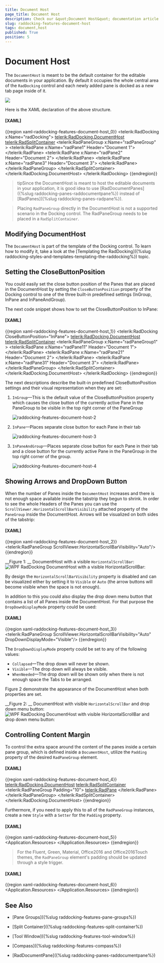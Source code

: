 ```yaml
---
title: Document Host
page_title: Document Host
description: Check our &quot;Document Host&quot; documentation article for the RadDocking {{ site.framework_name }} control.
slug: raddocking-features-document-host
tags: document,host
published: True
position: 5
---
```


# Document Host

The `DocumentHost` is meant to be the default container for the editable documents in your application. By default it occupies the whole central area of the `RadDocking` control and each newly added pane is docked as a new tab page inside of it.

![](images/RadDocking_Features_DocumentHost_010.png)

Here is the XAML declaration of the above structure.

#### __[XAML]__

{{region xaml-raddocking-features-document-host_0}}
	<telerik:RadDocking x:Name="radDocking">
	    <telerik:RadDocking.DocumentHost>
	        <telerik:RadSplitContainer>
	            <telerik:RadPaneGroup x:Name="radPaneGroup" >
	                <telerik:RadPane x:Name="radPane1" Header="Document 1">
	                    <TextBlock TextWrapping="Wrap" Text=""></TextBlock>
	                </telerik:RadPane>
	                <telerik:RadPane x:Name="radPane2" Header="Document 2">
	                    <TextBlock TextWrapping="Wrap" Text=""></TextBlock>
	                </telerik:RadPane>
	                <telerik:RadPane x:Name="radPane3" Header="Document 3">
	                    <TextBlock TextWrapping="Wrap" Text=""></TextBlock>
	                </telerik:RadPane>
	            </telerik:RadPaneGroup>
	        </telerik:RadSplitContainer>
	    </telerik:RadDocking.DocumentHost>
	</telerik:RadDocking>
{{endregion}}

>tipSince the DocumentHost is meant to host the editable documents in your application, it is good idea to use [RadDocumentPanes]({%slug raddocking-panes-raddocumentpane%}) instead of [RadPanes]({%slug raddocking-panes-radpane%}).

>Placing `RadPaneGroup` directly in the DocumentHost is not a supported scenario in the Docking control. The RadPaneGroup needs to be placed in a `RadSplitContainer`.

## Modifying DocumentHost

The `DocumentHost` is part of the template of the Docking control. To learn how to modify it, take a look at the [Templating the RadDocking]({%slug raddocking-styles-and-templates-templating-the-raddocking%}) topic.

## Setting the CloseButtonPosition

You could easily set the close button position of the Panes that are placed in the DocumentHost by setting the `CloseButtonPosition` property of the Docking control to one of the three built-in predefined settings (InGroup, InPane and InPaneAndGroup).

The next code snippet shows how to set the CloseButtonPosition to InPane:
  
#### __[XAML]__

{{region xaml-raddocking-features-document-host_1}}
	<telerik:RadDocking CloseButtonPosition="InPane">
	    <telerik:RadDocking.DocumentHost>
	        <telerik:RadSplitContainer>
	            <telerik:RadPaneGroup x:Name="radPaneGroup1" >
	                <telerik:RadPane x:Name="radPane11" Header="Document 1">
	                    <TextBlock TextWrapping="Wrap" Text=""></TextBlock>
	                </telerik:RadPane>
	                <telerik:RadPane x:Name="radPane21" Header="Document 2">
	                    <TextBlock TextWrapping="Wrap" Text=""></TextBlock>
	                </telerik:RadPane>
	                <telerik:RadPane x:Name="radPane31" Header="Document 3">
	                    <TextBlock TextWrapping="Wrap" Text=""></TextBlock>
	                </telerik:RadPane>
	            </telerik:RadPaneGroup>
	        </telerik:RadSplitContainer>
	    </telerik:RadDocking.DocumentHost>
	</telerik:RadDocking>
{{endregion}}

The next descriptions describe the built-in predefined CloseButtonPosition settings and their visual representation when they are set:

1. `InGroup`&mdash;This is the default value of the CloseButtonPosition property which causes the close button of the currently active Pane in the PaneGroup to be visible in the top right corner of the PaneGroup

	![raddocking-features-document-host-2](images/raddocking-features-document-host-2.png)

2. `InPane`&mdash;Places separate close button for each Pane in their tab

	![raddocking-features-document-host-3](images/raddocking-features-document-host-3.png)

3. `InPaneAndGroup`&mdash;Places separate close button for each Pane in their tab and a close button for the currently active Pane in the PaneGroup in the top right corner of the group.

	![raddocking-features-document-host-4](images/raddocking-features-document-host-4.png)
	
## Showing Arrows and DropDown Button

When the number of Panes inside the `DocumentHost` increases and there is not enough space available inside the tabstrip they begun to shrink. In order to see the whole Headers of the Panes you can use the `ScrollViewer.HorizontalScrollBarVisibility` attached property of the `PaneGroup` inside the DocumentHost. Arrows will be visualized on both sides of the tabstrip:

#### __[XAML]__

{{region xaml-raddocking-features-document-host_2}}
	<telerik:RadPaneGroup ScrollViewer.HorizontalScrollBarVisibility="Auto"/>
{{endregion}}

__Figure 1: __ DocumentHost with a visible `HorizontalScrollBar`:
![WPF RadDocking DocumentHost with a visible `HorizontalScrollBar`:](images/raddocking-features-document-host-5.png)

By design the `HorizontalScrollBarVisibility` property is disabled and can be visualized either by setting it to `Visible` or `Auto` (the arrow buttons will become visible when the space is not enough).

In addition to this you could also display the drop down menu button that contains a list of all Panes inside the DocumentHost. For that purpose the `DropDownDisplayMode` property could be used:

#### __[XAML]__

{{region xaml-raddocking-features-document-host_3}}
	<telerik:RadPaneGroup ScrollViewer.HorizontalScrollBarVisibility="Auto" DropDownDisplayMode="Visible"/>
{{endregion}}

The `DropDownDisplayMode` property could be set to any of the following values:
* `Collapsed`&mdash;The drop down will never be shown.
* `Visible`&mdash;The drop down will always be visible.
* `WhenNeeded`&mdash;The drop down will be shown only when there is not enough space the Tabs to be arranged. 

Figure 2 demonstrate the appearance of the DocumentHost when both properties are set.

__Figure 2: __ DocumentHost with visible `HorizontalScrollBar` and drop down menu button:
![WPF RadDocking DocumentHost with visible `HorizontalScrollBar` and drop down menu button:](images/raddocking-features-document-host-6.png)

## Controlling Content Margin

To control the extra space around the content of the panes inside a certain pane group, which is defined inside a `DocumentHost`, utilize the `Padding` property of the desired `RadPaneGroup` element.

#### __[XAML]__

{{region xaml-raddocking-features-document-host_4}}
	<telerik:RadDocking.DocumentHost>
	    <telerik:RadSplitContainer>
	        <telerik:RadPaneGroup Padding="10">
	            <telerik:RadPane>
	                <ScrollViewer/>
	            </telerik:RadPane>
	        </telerik:RadPaneGroup>
	    </telerik:RadSplitContainer>
	</telerik:RadDocking.DocumentHost>
{{endregion}}

Furthermore, if you need to apply this to all of the `RadPaneGroup` instances, create a new `Style` with a `Setter` for the `Padding` property.

#### __[XAML]__

{{region xaml-raddocking-features-document-host_5}}
	<Application.Resources>
		<!-- If you're using the NoXaml binaries, you need to base the custom style on the default one for the control, like so:
		<Style TargetType="telerik:RadPaneGroup" BasedOn="{StaticResource RadPaneGroupStyle}"> -->
		<Style TargetType="telerik:RadPaneGroup">
		    <Setter Property="Padding" Value="10" />
		</Style>
	</Application.Resources>
{{endregion}}

> For the Fluent, Green, Material, Office2016 and Office2016Touch themes, the `RadPaneGroup` element's padding should be updated through a style trigger.

#### __[XAML]__

{{region xaml-raddocking-features-document-host_6}}
	<Application.Resources>
		<!-- If you're using the NoXaml binaries, you need to base the custom style on the default one for the control, like so:
		<Style TargetType="telerik:RadPaneGroup" BasedOn="{StaticResource RadPaneGroupStyle}"> -->
		<Style TargetType="telerik:RadPaneGroup">
		    <Style.Triggers>
			<Trigger Property="IsInDocumentHost" Value="True">
			    <Setter Property="Padding" Value="10" />
			</Trigger>
		    </Style.Triggers>
		</Style>
	</Application.Resources>
{{endregion}}

## See Also

 * [Pane Groups]({%slug raddocking-features-pane-groups%})

 * [Split Container]({%slug raddocking-features-split-container%})

 * [Tool Window]({%slug raddocking-features-tool-window%})

 * [Compass]({%slug raddocking-features-compass%})

 * [RadDocumentPane]({%slug raddocking-panes-raddocumentpane%})
